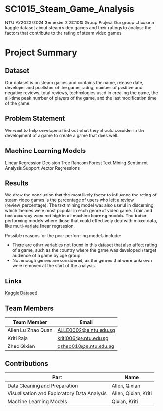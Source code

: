 # SC1015_Steam_Game_Analysis
NTU AY2023/2024 Semester 2 SC1015 Group Project
Our group choose a kaggle dataset about steam video games and their ratings to analyse the factors that contribute to the rating of steam video games.

# Project Summary
## Dataset
Our dataset is on steam games and contains the name, release date, developer and publisher of the game, rating, number of positive and negative reviews, total reviews, technologies used in creating the game, the all-time peak number of players of the game, and the last modification time of the game.
## Problem Statement
We want to help developers find out what they should consider in the development of a game to create a game that does well.
## Machine Learning Models
Linear Regression
Decision Tree
Random Forest
Text Mining
Sentiment Analysis
Support Vector Regressions
## Results
We drew the conclusion that the most likely factor to influence the rating of steam video games is the percentage of users who left a review (review_percentage).
The text mining model was also useful in discerning which themes were most popular in each genre of video game. Train and test accuracy were not high in all machine learning models. The better performing models where those that could effectively deal with mixed data, like multi-variate linear regression.

Possible reasons for the poor performing models include:
- There are other variables not found in this dataset that also affect rating of a game, such as the country where the game was developed / target audience of a game by age group.
- Not enough genres are considered, as the genres that were unknown were removed at the start of the analysis.


## Links

[Kaggle Dataset](https://www.kaggle.com/datasets/whigmalwhim/steam-releases))
## Team Members
| Team Member | Email |
| ------------- | ------------- |
|Allen Lu Zhao Quan|ALLE0002@e.ntu.edu.sg|
|Kriti Raja|kriti006@e.ntu.edu.sg|
|Zhao Qixian|qzhao010@e.ntu.edu.sg|

## Contributions
| Part | Name |
| ------------- | ------------- |
| Data Cleaning and Preparation | Allen, Qixian  |
| Visualisation and Exploratory Data Analysis  | Allen, Qixian, Kriti |
| Machine Learning Models  | Qixian, Kriti |
